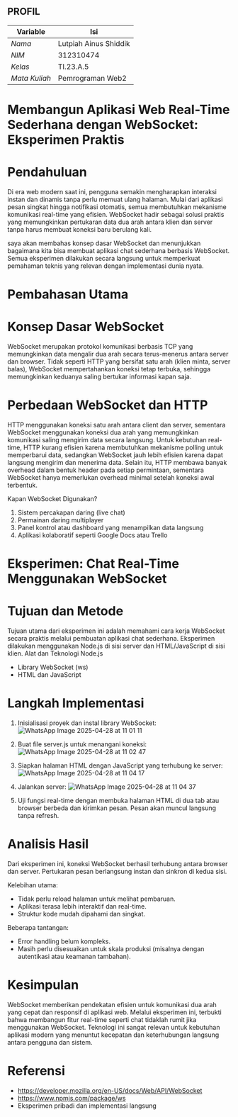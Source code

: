 ## PROFIL
| Variable           |             Isi            |
| -------------------|----------------------------|
| *Nama*           |         Lutpiah Ainus Shiddik       |
| *NIM*            |          312310474         |
| *Kelas*          |          TI.23.A.5         |
| *Mata Kuliah*    |     Pemrograman Web2     |


# Membangun Aplikasi Web Real-Time Sederhana dengan WebSocket: Eksperimen Praktis

# Pendahuluan
Di era web modern saat ini, pengguna semakin mengharapkan interaksi instan dan dinamis tanpa perlu memuat ulang halaman. Mulai dari aplikasi pesan singkat hingga notifikasi otomatis, semua membutuhkan mekanisme komunikasi real-time yang efisien. WebSocket hadir sebagai solusi praktis yang memungkinkan pertukaran data dua arah antara klien dan server tanpa harus membuat koneksi baru berulang kali.

saya akan membahas konsep dasar WebSocket dan menunjukkan bagaimana kita bisa membuat aplikasi chat sederhana berbasis WebSocket. Semua eksperimen dilakukan secara langsung untuk memperkuat pemahaman teknis yang relevan dengan implementasi dunia nyata.

# Pembahasan Utama

# Konsep Dasar WebSocket

WebSocket merupakan protokol komunikasi berbasis TCP yang memungkinkan data mengalir dua arah secara terus-menerus antara server dan browser. Tidak seperti HTTP yang bersifat satu arah (klien minta, server balas), WebSocket mempertahankan koneksi tetap terbuka, sehingga memungkinkan keduanya saling bertukar informasi kapan saja.

# Perbedaan WebSocket dan HTTP
HTTP menggunakan koneksi satu arah antara client dan server, sementara WebSocket menggunakan koneksi dua arah yang memungkinkan komunikasi saling mengirim data secara langsung. Untuk kebutuhan real-time, HTTP kurang efisien karena membutuhkan mekanisme polling untuk memperbarui data, sedangkan WebSocket jauh lebih efisien karena dapat langsung mengirim dan menerima data. Selain itu, HTTP membawa banyak overhead dalam bentuk header pada setiap permintaan, sementara WebSocket hanya memerlukan overhead minimal setelah koneksi awal terbentuk.


Kapan WebSocket Digunakan?
1. Sistem percakapan daring (live chat)
2. Permainan daring multiplayer
3. Panel kontrol atau dashboard yang menampilkan data langsung
4. Aplikasi kolaboratif seperti Google Docs atau Trello

   
# Eksperimen: Chat Real-Time Menggunakan WebSocket

# Tujuan dan Metode

Tujuan utama dari eksperimen ini adalah memahami cara kerja WebSocket secara praktis melalui pembuatan aplikasi chat sederhana. 
Eksperimen dilakukan menggunakan Node.js di sisi server dan HTML/JavaScript di sisi klien.
Alat dan Teknologi
 Node.js
- Library WebSocket (ws)
- HTML dan JavaScript
  
# Langkah Implementasi
1.	Inisialisasi proyek dan instal library WebSocket:
   ![WhatsApp Image 2025-04-28 at 11 01 11](https://github.com/user-attachments/assets/32102147-8ecd-4417-9080-cc5e8d17d67f)

 
2.	Buat file server.js untuk menangani koneksi:
   ![WhatsApp Image 2025-04-28 at 11 02 47](https://github.com/user-attachments/assets/3a4d2483-e748-429a-b63c-121cad4ac68e)

 

3.	Siapkan halaman HTML dengan JavaScript yang terhubung ke server:
   ![WhatsApp Image 2025-04-28 at 11 04 17](https://github.com/user-attachments/assets/78357237-ec43-4aab-a0fe-a0bf41890536)

 

4.	Jalankan server:
   ![WhatsApp Image 2025-04-28 at 11 04 37](https://github.com/user-attachments/assets/8678fdf7-f81b-4443-9d6b-4d20d6969839)

 
5. Uji fungsi real-time dengan membuka halaman HTML di dua tab atau browser berbeda dan kirimkan pesan. Pesan akan muncul langsung tanpa refresh.

   
# Analisis Hasil
Dari eksperimen ini, koneksi WebSocket berhasil terhubung antara browser dan server. Pertukaran pesan berlangsung instan dan sinkron di kedua sisi.

Kelebihan utama:
- Tidak perlu reload halaman untuk melihat pembaruan.
- Aplikasi terasa lebih interaktif dan real-time.
- Struktur kode mudah dipahami dan singkat.

Beberapa tantangan:
- Error handling belum kompleks.
- Masih perlu disesuaikan untuk skala produksi (misalnya dengan autentikasi atau keamanan tambahan).

  
# Kesimpulan
WebSocket memberikan pendekatan efisien untuk komunikasi dua arah yang cepat dan responsif di aplikasi web. Melalui eksperimen ini, terbukti bahwa membangun fitur real-time seperti chat tidaklah rumit jika menggunakan WebSocket. Teknologi ini sangat relevan untuk kebutuhan aplikasi modern yang menuntut kecepatan dan keterhubungan langsung antara pengguna dan sistem.

# Referensi
- https://developer.mozilla.org/en-US/docs/Web/API/WebSocket
- https://www.npmjs.com/package/ws
- Eksperimen pribadi dan implementasi langsung
